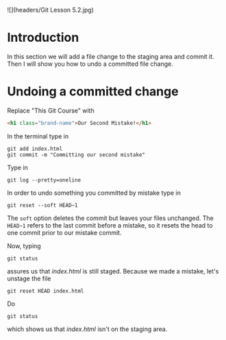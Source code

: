 ![](headers/Git Lesson 5.2.jpg)

# Introduction

In this section we will add a file change to the staging area and commit it. Then I will show you how to undo a committed file change.

# Undoing a committed change

Replace "This Git Course" with

```html
<h1 class="brand-name">Our Second Mistake!</h1>
```

In the terminal type in

```
git add index.html
git commit -m "Committing our second mistake"
```

Type in

```
git log --pretty=oneline
```

In order to undo something you committed by mistake type in

```
git reset --soft HEAD~1
```

The `soft` option deletes the commit but leaves your files unchanged. The `HEAD~1` refers to the last commit before a mistake, so it resets the head to one commit prior to our mistake commit.

Now, typing

```
git status
```

assures us that *index.html* is still staged. Because we made a mistake, let's unstage the file

```
git reset HEAD index.html
```

Do

```
git status
```

which shows us that *index.html* isn't on the staging area.
